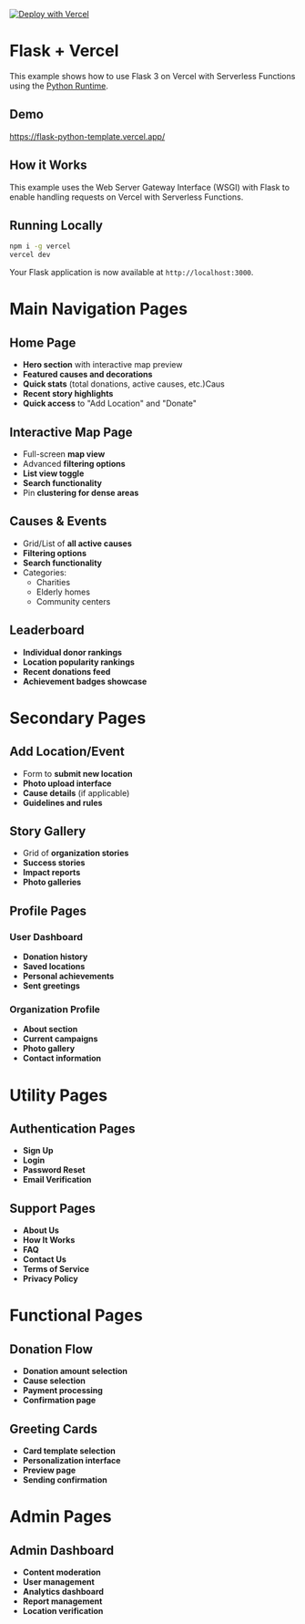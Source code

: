 [![Deploy with Vercel](https://vercel.com/button)](https://vercel.com/new/clone?repository-url=https%3A%2F%2Fgithub.com%2Fvercel%2Fexamples%2Ftree%2Fmain%2Fpython%2Fflask3&demo-title=Flask%203%20%2B%20Vercel&demo-description=Use%20Flask%203%20on%20Vercel%20with%20Serverless%20Functions%20using%20the%20Python%20Runtime.&demo-url=https%3A%2F%2Fflask3-python-template.vercel.app%2F&demo-image=https://assets.vercel.com/image/upload/v1669994156/random/flask.png)

# Flask + Vercel

This example shows how to use Flask 3 on Vercel with Serverless Functions using the [Python Runtime](https://vercel.com/docs/concepts/functions/serverless-functions/runtimes/python).

## Demo

https://flask-python-template.vercel.app/

## How it Works

This example uses the Web Server Gateway Interface (WSGI) with Flask to enable handling requests on Vercel with Serverless Functions.

## Running Locally

```bash
npm i -g vercel
vercel dev
```

Your Flask application is now available at `http://localhost:3000`.

# Main Navigation Pages

## Home Page
- **Hero section** with interactive map preview
- **Featured causes and decorations**
- **Quick stats** (total donations, active causes, etc.)Caus
- **Recent story highlights**
- **Quick access** to "Add Location" and "Donate"

## Interactive Map Page
- Full-screen **map view**
- Advanced **filtering options**
- **List view toggle**
- **Search functionality**
- Pin **clustering for dense areas**

## Causes & Events
- Grid/List of **all active causes**
- **Filtering options**
- **Search functionality**
- Categories:
  - Charities
  - Elderly homes
  - Community centers

## Leaderboard
- **Individual donor rankings**
- **Location popularity rankings**
- **Recent donations feed**
- **Achievement badges showcase**

# Secondary Pages

## Add Location/Event
- Form to **submit new location**
- **Photo upload interface**
- **Cause details** (if applicable)
- **Guidelines and rules**

## Story Gallery
- Grid of **organization stories**
- **Success stories**
- **Impact reports**
- **Photo galleries**

## Profile Pages

### User Dashboard
- **Donation history**
- **Saved locations**
- **Personal achievements**
- **Sent greetings**

### Organization Profile
- **About section**
- **Current campaigns**
- **Photo gallery**
- **Contact information**

# Utility Pages

## Authentication Pages
- **Sign Up**
- **Login**
- **Password Reset**
- **Email Verification**

## Support Pages
- **About Us**
- **How It Works**
- **FAQ**
- **Contact Us**
- **Terms of Service**
- **Privacy Policy**

# Functional Pages

## Donation Flow
- **Donation amount selection**
- **Cause selection**
- **Payment processing**
- **Confirmation page**

## Greeting Cards
- **Card template selection**
- **Personalization interface**
- **Preview page**
- **Sending confirmation**

# Admin Pages

## Admin Dashboard
- **Content moderation**
- **User management**
- **Analytics dashboard**
- **Report management**
- **Location verification**
